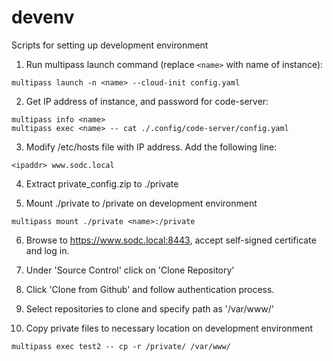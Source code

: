 # devenv
Scripts for setting up development environment

1. Run multipass launch command (replace ```<name>``` with name of instance):
``` 
multipass launch -n <name> --cloud-init config.yaml
```

2. Get IP address of instance, and password for code-server:
```
multipass info <name>
multipass exec <name> -- cat ./.config/code-server/config.yaml 
```

3. Modify /etc/hosts file with IP address.  Add the following line:
```
<ipaddr> www.sodc.local
``` 

4. Extract private_config.zip to ./private

5. Mount ./private to /private on development environment
```
multipass mount ./private <name>:/private
```

6. Browse to https://www.sodc.local:8443, accept self-signed certificate and log in.

7. Under 'Source Control' click on 'Clone Repository'

8. Click 'Clone from Github' and follow authentication process.

9. Select repositories to clone and specify path as '/var/www/'

10. Copy private files to necessary location on development environment
```
multipass exec test2 -- cp -r /private/ /var/www/ 
```
